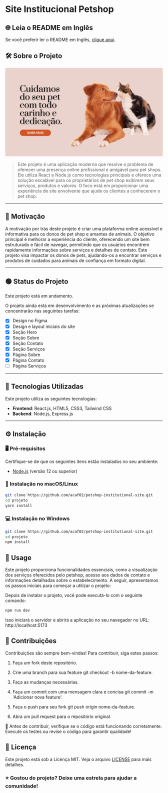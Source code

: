 # Site Institucional Petshop

## 🌐 Leia o README em Inglês

Se você preferir ler o README em Inglês, [clique aqui](README.md).

## 🛠️ Sobre o Projeto

![Imagem de Exemplo](About.png)

> Este projeto é uma aplicação moderna que resolve o problema de oferecer uma presença online profissional e amigável para pet shops. Ele utiliza React e Node.js como tecnologias principais e oferece uma solução escalável para os proprietários de pet shop exibirem seus serviços, produtos e valores. O foco está em proporcionar uma experiência de site envolvente que ajude os clientes a conhecerem o pet shop.

---
## 🎯 Motivação

A motivação por trás deste projeto é criar uma plataforma online acessível e informativa para os donos de pet shop e amantes de animais. O objetivo principal é melhorar a experiência do cliente, oferecendo um site bem estruturado e fácil de navegar, permitindo que os usuários encontrem rapidamente informações sobre serviços e detalhes de contato. Este projeto visa impactar os donos de pets, ajudando-os a encontrar serviços e produtos de cuidados para animais de confiança em formato digital.

---
## 🟢 Status do Projeto

Este projeto está em andamento.

O projeto ainda está em desenvolvimento e as próximas atualizações se concentrarão nas seguintes tarefas:

- [x] Design no Figma
- [x] Design e layout iniciais do site
- [x] Seção Hero
- [x] Seção Sobre
- [x] Seção Contato
- [x] Seção Serviços
- [x] Página Sobre
- [x] Página Contato
- [ ] Página Serviços

---

## 🧰 Tecnologias Utilizadas

Este projeto utiliza as seguintes tecnologias:

- **Frontend**: React.js, HTML5, CSS3, Tailwind CSS
- **Backend**: Node.js, Express.js

---

## ⚙️ Instalação

### 🖥️ Pré-requisitos

Certifique-se de que os seguintes itens estão instalados no seu ambiente:

- [Node.js](https://nodejs.org) (versão 12 ou superior)

### 🔧 Instalação no macOS/Linux

```bash
git clone https://github.com/acaf02/petshop-institutional-site.git
cd projeto
yarn install
```

### 💻  Instalação no Windows

```bash
git clone https://github.com/acaf02/petshop-institutional-site.git
cd projeto
npm install

```

## 🚀 Usage

Este projeto proporciona funcionalidades essenciais, como a visualização dos serviços oferecidos pelo petshop, acesso aos dados de contato e informações detalhadas sobre o estabelecimento. A seguir, apresentamos os passos iniciais para começar a utilizar o projeto:

Depois de instalar o projeto, você pode executá-lo com o seguinte comando:
```bash
npm run dev

```
Isso iniciará o servidor e abrirá a aplicação no seu navegador no URL: http://localhost:5173

## 🤝 Contribuições

Contribuições são sempre bem-vindas! Para contribuir, siga estes passos:

   1. Faça um fork deste repositório.<br>

   2. Crie uma branch para sua feature git checkout -b nome-da-feature.<br>

   3. Faça as mudanças necessárias.<br>

   4. Faça um commit com uma mensagem clara e concisa git commit -m 'Adicionar nova feature'.<br>

   5. Faça o push para seu fork git push origin nome-da-feature.<br>

   6. Abra um pull request para o repositório original.<br>

🔄 Antes de contribuir, verifique se o código está funcionando corretamente. Execute os testes ou revise o código para garantir qualidade!

## 📜 Licença

Este projeto está sob a Licença MIT. Veja o arquivo [LICENSE](LICENSE.md) para mais detalhes.

### ⭐ Gostou do projeto? Deixe uma estrela para ajudar a comunidade!